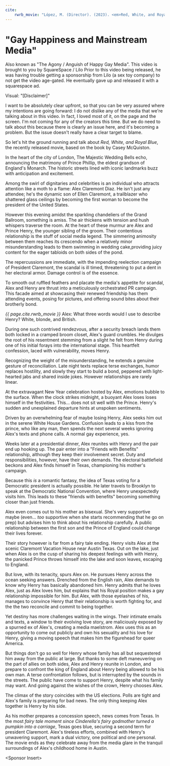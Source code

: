 ```yaml
---
cite:
	rwrb_movie: "López, M. (Director). (2023). <em>Red, White, and Royal Blue</em> [Film]. Amazon Studios, Berlanti-Schechter Films."
---
```

<h1>"Gay Happiness and Mainstream Media"</h1>
Also known as "The Agony / Anguish of Happy Gay Media".

<compare>
	<james>This video is brought to you by SquareSpace / Lilo</james>
	<comment>Prior to this video being released, he was having trouble getting a sponsorship from Lilo (a sex toy company) to not get the video age-gated. He eventually gave up and released it with a squarespace ad.</comment>
</compare>

Visual: "[Disclaimer]"

<compare>
<james>

I want to be absolutely clear upfront, so that you can be very assured where my intentions are going forward: I do not dislike any of the media that we're talking about in this video. In fact, I loved most of it, on the page and the screen. I'm not coming for any of the creators this time. But we do need to talk about this because there is clearly an issue here, and it's becoming a problem. But the issue doesn't really have a clear target to blame.

So let's hit the ground running and talk about *Red, White, and Royal Blue*, the recently released movie, based on the book by Casey McQuiston.

</james>
</compare>

<compare>
<cite></cite>
<james>

In the heart of the city of London, The Majestic Wedding Bells echo, announcing the matrimony of Prince Phillip, the eldest grandson of England's Monarch. The historic streets lined with iconic landmarks buzz with anticipation and excitement.

Among the swirl of dignitaries and celebrities is an individual who
attracts attention like a moth to a flame: Alex Claremont Diaz. He isn't just any attendee; he's the dynamic son of Ellen Claremont, a trailblazer who shattered glass ceilings by becoming the first woman to become the president of the United States.

However this evening amidst the sparkling chandeliers of the Grand Ballroom, something is amiss. The air thickens with tension and hush whispers traverse the room. At the heart of these murmur are Alex and Prince Henry, the younger sibling of the groom. Their contentious relationship is the stuff of social media legend. The simmering animosity between them reaches its crescendo when a relatively minor misunderstanding leads to them swimming in wedding cake,providing juicy content for the eager tabloids on both sides of the pond. 

The repercussions are immediate, with the impending reelection campaign of President Claremont, the scandal is ill timed, threatening to put a dent in her electoral armor. Damage control is of the essence. 

To smooth out ruffled feathers and placate the media's appetite for scandal, Alex and Henry are thrust into a meticulously orchestrated PR campaign. This facade aimed at showcasing their renewed friendship has them attending events, posing for pictures, and offering sound bites about their brotherly bond.

</james>
<from></from>
</compare>

<compare><cite>{{ page.cite.rwrb_movie }}</cite>
	<clip>Alex: What three words would I use to describe Henry? White, blonde, and British.</clip>
</compare>

<compare>
<cite></cite>
<james>

During one such contrived rendezvous, after a security breach lands them both locked in a cramped broom closet, Alex's guard crumbles. He divulges the root of his resentment stemming from a slight he felt from Henry during one of his initial forays into the international stage. This heartfelt confession, laced with vulnerability, moves Henry. 

Recognizing the weight of the misunderstanding, he extends a genuine gesture of reconciliation. Late night texts replace terse exchanges, humor replaces hostility, and slowly they start to build a bond, peppered with light-hearted jabs and shared inside jokes. However relationships are rarely linear. 

At the extravagant New Year celebration hosted by Alex, emotions bubble to the surface. When the clock strikes midnight, a buoyant Alex loses loses himself in the festivities. This... does not sit well with the Prince. Henry's sudden and unexplained departure hints at unspoken sentiments. 

Driven by an overwhelming fear of maybe losing Henry, Alex seeks him out in the serene White House Gardens. Confusion leads to a kiss from the prince, who like any man, then spends the next several weeks ignoring Alex's texts and phone calls.
A normal gay experience, yes. 

Weeks later at a presidential dinner, Alex reunites with Henry and the pair end up hooking up. The pair enter into a "Friends with Benefits" relationship, although they keep their involvement secret. Duty and responsibilities, however, have their own demands. The electoral battlefield beckons and Alex finds himself in Texas, championing his mother's campaign. 

Because this *is* a romantic fantasy, the idea of Texas voting for a Democratic president is actually possible. He later travels to Brooklyn to speak at the Democratic National Convention, where Henry unexpectedly visits him. This leads to these "friends with benefits" becoming something closer than just friends.

Alex even comes out to his mother as bisexual. She's very supportive maybe (even... *too* supportive when she starts recommending that he go on prep) but advises him to think about his relationship carefully. A public relationship between the first son and the Prince of England could change their lives forever. 

Their story however is far from a fairy tale ending. Henry visits Alex at the scenic Claremont Vacation House near Austin Texas. Out on the lake, just when Alex is on the cusp of sharing his deepest feelings with with Henry, the panicked Prince throws himself into the lake and soon leaves, escaping to England. 

But love, with its tenacity, spurs Alex on. He pursues Henry across the ocean seeking answers. Drenched from the English rain, Alex demands to know why Henry has basically abandoned him. Henry admits that he loves Alex, just as Alex loves him, but explains that his Royal position makes a gay relationship impossible for him. But Alex, with those eyelashes of his, manages to convince Henry that their relationship is worth fighting for, and the the two reconcile and commit to being together. 

Yet destiny has more challenges waiting in the wings. Their intimate emails and texts, a window to their evolving love story, are maliciously exposed by a spurned ex of Alex's, creating a media maelstrom. Alex uses this as an opportunity to come out publicly and own his sexuality and his love for Henry, giving a moving speech that makes him the figurehead for queer America. 

But things don't go so well for Henry whose family has all but sequestered him away from the public at large. But thanks to some deft maneuvering on the part of allies on both sides, Alex and Henry reunite in London, and prepare to confront the king of England about Henry being allowed to be his own man. A terse confrontation follows, but is interrupted by the sounds in the streets. The public have come to support Henry, despite what his family may want. And going against the wishes of the crown, Henry chooses Alex. 

The climax of the story coincides with the US elections. Polls are tight and Alex's family is preparing for bad news. The only thing keeping Alex together is Henry by his side. 

As his mother prepares a concession speech, news comes from Texas. In the most *fairy tale moment since Cinderella's fairy godmother turned a pumpkin into a carriage*, Texas goes blue, securing a second term for president Claremont. Alex's tireless efforts, combined with Henry's unwavering support, mark a dual victory, one political and one personal. The movie ends as they celebrate away from the media glare in the tranquil surroundings of Alex's childhood home in Austin.

</james>
<from></from>
</compare>

<compare>
<cite></cite>
<james>



</james>
<from></from>
</compare>

&lt;Sponsor Insert&gt;
<!-- this video is brought to you by Squarespace Squarespace is an all-in-one web design and hosting platform that makes it easy for you to create a website and Market your brand with industry-leading website templates that are easy to customize you don't need any design experience to show the world your best digital self Squarespace also makes it easy to keep in touch with your audience or customers with their expertly designed email templates that are just as easy to customize as their websites you can follow up with customers or just keep your audience in the loop with your latest updates that's why we're launching a newsletter with certain social media sites going the way of the dodo we wanted a way to keep in touch with our amazing subscribers and Squarespace gives us the perfect way to do that in fact you can sign up for our newsletter right now which will include links to new videos progress updates for Telos pictures as well as reviews articles and so much more you can sign up for free at our Squarespace website jameson.com you can head to squarespace.com right now for a free trial and when you're ready to launch your site go to Squarespace / James that's j m s to save 10% off of your first purchase of a website or domain start showing the world how amazing you are today with Squarespace  -->

<compare>
<cite></cite>
<james>
</james>
<from></from>
</compare>

<compare>
<cite></cite>
<james>
</james>
<from></from>
</compare>



<!--



so red white and royal blue might
read like The Ultimate wh if scenario but strip away the international diplomacy
and Royal trappings and you got yourself a pretty straightforward romance two
guys falling for each other when they least expect it groundbreaking now if
you're familiar with the romance genre you'll know that it's not exactly
bursting at the seams with gay love stories that don't take a tragic turn and
mainstream romcoms well they've historically stuck to the script of snowflakes
and sanitized kisses with the steamier stuff being left implied if it's
acknowledged at all explicitly sexual gay romcoms are like unicorns mythically
rare and to some potentially unsettling in this narrative Alex and Henry's all
consuming infatuation anchors the plot they're the kind of into to deep that has
them gambling everything on a chance at happiness and sure with Alex's mom in
full campaign mode and Henry sporting a crown usually metaphorically their
romance isn't exactly publicity friendly but the fireworks happen offstage their
text messages a master class in building sexual tension and they together
moments well let's just say they're explosive in the clutcher pearls kind of way
especially in the book they make up for lost time as it were the story kind of
saunters into this this Lial space it's not pure handholding puppy love like in
heartstopper but it's also not quite at the level of pay-per-view eroticism that
you'd find an elite it's sweet sure endearing even to the most cynical of us but
it also packs enough heat to make you want to crack open a window my full name
is Henry George Edward James Hanover Stewart Fox and I thought Alexander Gabriel
Claremont Diaz was a mouthful he is and yeah it got heat of the not so great
kind uh we're talking about think pieces from places like The Huffington Post
and the BBC getting their knickers in a Twist over the movie's excessive
sexiness The Twist some of these naysayers were gay men it's a bit of a the call
is coming from inside of the house moment when queer people themselves openly
admit to being comfortable watching straight sex in movies but are turned away
by the sight of boys kissing especially due to how relatively tame red white and
Royal Blue's sex was compared to other game media released in recent memory the
bulk of criticism however was found on social media where straight people seemed
to be confused and shocked that gay men had sex at all the references and the
one particular sex scene which seemed like a Rubik's Cube to some straight
viewers were too much for an audience that had been raised on the sexless gay
best friend sidekick character it's almost as if someone asked do gay characters
have sexual encounters how do they do this when they're both facing each other
what kind of Witchcraft is this as a result they rushed to the internet first to
investigate how the missionary position could possibly work with gays and then
to express their dissatisfaction with the situation there's a strong
undercurrent of hypocrisy here particularly as queer folk of literally every
shade of the rainbow are accused of corrupting the youth never mind that it was
perfectly acceptable for virtually every American Teen Movie to focus with laser
Precision on rooting for teenagers to Bone each other the American piie
franchise owes its whole success to this for which audiences agree that the
heterosexual events in American Pi are normal but when it's gay it's
sexualization echoing a sentiment quietly expressed in culture straight is
normal and everything else that is outside of normal must be scrutinized for how
it may corrupt the normal which is the most irrational thought process presented
in this essay and I will note just in case YouTube makes me cut the footage of
said scene the main sex scene in red white and royal blue entirely focuses on
faces it's all about the emotional intimacy between two people and less about
the raw sex which isn't even raw by the way because they make a point of using a
condom which a lot of gay viewers laughed at because we're in the age of prep
but two things one Prince Henry probably couldn't go on prep without it causing
a scandal and two there are STDs other than HIV guys this is why syphilis is
resurging and why we're getting antibiotic resistant strains of Gonorrhea now
wrap it up in any case according to what I've gathered the majority of viewers
who were offended were heterosexual women who were apparently exposed to gay
content for the first time in their lives be a Heart Stopper which huge props to
Heart Stopper by the way for opening people's minds to the concept that boy
kissing is all right but when that's their only exposure I can understand how
legs up anal penetration may leave them surprised however they were so taken
aback that they criticized the film for having an excessive amount of sexual
content which once more is one scene and in both a physical and figurative sense
it's not quite as steem me as the sex scene that took place between Rose and
Jack and the car in Titanic they were shut down online pretty quickly by a huge
swath of fans made up mostly of women but to my delightful surprise a lot of gay
men as well who told them to pipe down and accept that sex exists thank you but
for a few days this very very vocal minority were making it seem like Alex and
Henry having sex in the most basic position known to humankind while using a
condom and even to my recollection being under the bed sheets was compared on a
onetoone basis as as the third day of a meth orgy so why is it that they were
perfectly fine with Nick and Charlie kissing up a storm on heartstopper writing
fanfiction about it and creating countless fan edits on Tik Tok but basically
formed a covenant the minute Alex pushed Henry's knees up to his chest I'd like
to see the reaction to well any episode of que's folk now was this just because
they've never been exposed to the idea of gay sex before were they homophobic
were they secret prageru plants out to kill the movie were they sex negative in
general or have we as a society simply conditioned a large swath of the populace
to think of gays as completely nonsexual objects something that plenty of people
like having around but keep at a distance just far enough away to not have to
know too much about it they know that men have sex with men and women have sex
with women but they're really I outb by the idea of knowing the ins and outs and
tops and bottoms of it all good thing Henry didn't eat any beans before the
scene or that could have brought up even more uncomfortable questions the
controversy about the sex in red white and royal blue while quickly suppressed
seems to paint an ill- fated Omen about the condition of gay men and possibly by
extension all of queerness and the ability to be open about sex lives especially
in the same comfort that straight creators depict straight sex through a latent
process of judging gayness in media the straight audience can pass a stamp of
approval or condemn certain media and in the process we can perhaps perceive the
hetero hegemony as dictating how or how not to be gay and simply by how
overwhelmingly large the straight audience is their dictation of what good gay
representation is drowns out what gay men describe as good gay representation
this is the fear anyway and though I believe it is irrational the fear comes
from a very real very valid place especially as a conservative wave once again
washes Across America and sections of Europe which tries to insist that queer
sex should be pushed back into the closet or should simply cease to exist
altogether which is how they also feel about various queer people political gay
fears seem to be realized through the mass audien's reaction to gay characters
in media in conjunction with criticisms against relatively tame gay sex in one
movie the celebration of sexless queer characters in another piece of queer
media seems to Echo a 1950s abstinence mandate that says to Modern young queer
people you'll be accepted if you're less like the characters in red white and
royal blue and more like the characters in heartstopper let's take a closer look
at heartstopper for a moment this series skips the usual over-the-top drama and
instead captures the sweet sometimes clumsy moments of teen love it centers
around two characters Charlie spring played by Joe lock and Nick Nelson played
by kit con their story takes place in a typical English high school and unfolds
slowly and gently with each episode moving the story forward toward a satisfying
emotional climax the story carefully takes us through their personal Journeys
the difficulties they face with bullying and the joy of finding someone who
truly understands them all without becoming overly sad or dramatic the show has
a light touch that perfectly captures how Straits have been telling us first
love feels for centuries the show gives us a real look at Charlie as he deals
with his sexuality and the need to be accepted he's not just a stereotype he's a
fully developed character going through the ups and downs of first love in a
very real way as for Nick the show does a good job of showing his journey of
understanding that he's bisexual it talks about the confusion and moments of
clarity that come with figuring out who you are the series handles these complex
topics with a gentle touch that's both admirable and sweet Heart Stopper also
shows the diverse experience of different people in the queer Community each
character has a different story reminding us that everyone's journey is unique
but there's still a common hope and strength that they all share the show is
also notable or maybe notorious for not focusing too much on the sexual aspects
of Nick and Charlie's relationship this makes heartstopper a strong argument
against the idea that gay stories are inherently too focused on sex and
therefore unsafe for kids or young people to watch but while creating a story
focused on the sweet and cute over the hot and bothered has attracted an
audience that might not usually watch a show about queer characters it's also
seemed to alienate a large swath of the queer Community there's been a rather
weird reaction to the second season of the show in particular for instance drag
queens Trixie and Kata have a YouTube series where they review Netflix shows and
movies called Queens who like to watch when they reviewed the first season among
High fan demand and even higher personal hesitation it seemed the only point of
contention was that Trixie seem to be irritated by the cute depiction of gay
people that can often have a was feeling exploited and patronized while katata
liked how cute it was fast forward to season 2 and even katata was over the
cuteness and wanted to see something a bit more grown up or at least see the
character's relationships Advance Beyond hugging even if it was offscreen the
first season was cute but ask anyone who's been married for more than 10 years
those cute things about your significant others start to get annoying real quick
cute wasn't cutting it anymore gay people were cute when I was growing up in the
same way way that a Geral or a guinea pig would be cute caged fond over taken
out to play with but ignored when no longer novel and at the time probably dead
within 2 years it felt patronizing to be reduced to this we were either neutered
and cute such as in teen Focus TV shows or sexually active and eventually dead
such as in movies like Brokeback Mountain tell me the puritanical moralization
of sexual values doesn't exist anymore many creators lean toward this over the
years as a way to show gay representation without pissing off the Straits too
much so I can understand why some people in the gay community especially men my
age who grew up with the Trope of the sexist gay best friend like Trixie would
be irritated by it even now when there is pretty mainstream gay movies and shows
that do show the sex stuff like young Royals and Elite but like I said ki's
opinions seem to shift between the two seasons our Queens who watch looked at
this story about a collection of various queer 15 and 16year olds and they spent
the duration of their video railing it because well nobody was getting railed at
a context I found this reaction a little bit cringy and truthfully the only time
I really saw Trixie and caught him miss a Mark heartstopper isn't a show about
sex so why should it be all about sex they didn't want to see the characters
having sex they just wanted to know that it was happening or building up to
happening because that seemed more realistic to them and their experiences to be
clear gay people do not want to see these characters having sex but gay people
do want to know that gay sexuality is allowed to exist media that divorces
sexuality from from identity is to some annoying at best and triggering at worst
not to paint Trixie and katcha in a bad light they're hardly alone in fact
they're not even the first to have this reaction there was a slew of gay men and
queer people in general who held nothing but contempt for heartstopper from the
word go and not even necessarily for the aformentioned reasons there were many
who felt that heartstopper was simply too edgeless and seemed to be presenting a
purity mandate projected at the entire queer Community not unlike the messaging
jeed at women in general there is a trend among discourse among women about the
allotted role of a woman in the patriarchal power structure men typically want
women to be sexually experienced but they also seem to allocate a role for women
that holds them to a particular sexual Purity it's a double standard for sure we
have to to be a boss but you can't be mean you have to lead but you can't squash
other people's ideas you're supposed to love being a mother but don't talk about
your kids all the damn time the Madonna horror complex exists for a reason you
marry the nice girl not the one who'll give you a in a movie theater this
bothered alenis Moret so severely that she made one of the greatest songs of all
time because of it suffice to say women have made it clear that they don't like
having the parameters of their sexual qualifications gauged by a group outside
of women and I get it that's an annoying because on top of doing what you want
to do there is a looming social decorum of what Society not only expects you to
do but will penalize you for not doing all the while on the example of sexuality
there are other groups of people who can do all the kinds of sexuality things
that they want without any kind of repercussion heartstopper seems to trigger
these fears for some gay men there is a perception that the show is presenting
an argument that the typical normal healthy gay teenage relationship should only
be as physical as hugging and a couple of kisses for which this is compounded
through several other high-profile instances of gay media specifically one which
made waves in 2018 but that I will not explicitly mention for reasons if you
know you know even though I highly doubt that developing a normative argument
that gay men need to hold themselves to a willful self-directed abstinence
program to be considered valid by Society at large was Alice osan's objective to
be clear I do not under any circumstances believe that Alice Osan is trying to
reaet queer sexuality sex is omitted from their work as per their license as a
Creator but they do not shame sex in their work outside of Oman there is a fear
of an external party dictating what is and is not acceptable sexual behavior
among queer people this fear wouldn't be valid were it not for a small army of
people who are currently trying to insist that any queer visibility exists to
indoctrinate and corrupt the youth of today media that so much as slightly leans
towards that sentiment even if only perceived triggers this whole Cascade of
hasty generalizations in our post Disney acquisition of Star Wars World we've
started to conflate the creation Creator and attitudes of a fandom we crossed
those three wires a lot and we perceive that the way a phandom is interacting
with a particular example of media as being the intended meaning of said Media
or even the values of the Creator themselves take for instance the recent event
of Zach Snider hiring a transgender writer to write the prequel comic book for
his upcoming movie Rebel Moon a portion of his fan base made up of red pill
basement dwellers were horrified to learn that he in fact isn't a horrible
person like them these are also the people who think homelander is the good guy
so just because there are some people holding up Nick and Charlie as the
archetype of how gay boys ought to express their affection does not mean that
this is what the media is intending my willingness to afford the benefit of the
doubt to aler swath of gays including Trixie and Kata is that they don't want to
directly observe the sex lives of these characters but rather comes from an
annoyance for a condition of gay acceptance being to follow not only the Purity
standards of straight people but specifically the Purity standards that are
imposed on straight women this may even betray a thought pattern in society even
from our allies that indicates that Society at large still does not view gay men
as actual men external factions that dictate what our sex lives ought to be are
based on the model of what straight people deem to be acceptable when in reality
queer psychosexual development happens quite differently especially in
adolescence during a formative age of communication skills gender is a cultural
barrier between girls and boys this fluid line of same gender communication
facilitates a greater opening for interpersonal exploration at an earlier age
this changes the way queer people approach sex this leads to a general Comfort
towards sexuality in queer circles and also why it's troubling to see sex
negative sentiments arising from inside the community even if a queer person is
a late bloomer so to speak they are conditioned by a communal culture that was
shaped by early bloomers and thus tend to slip into the way of thinking
regardless and it's also why the same jokes about the sex lives of gay men do
not apply to gay women and vice versa the result is a set of sexual expectations
that are almost completely inverted from heteronormative expectations for
instance second base for straight people is apparently coping a feel over
clothing second base for gay men is according to patterns is anal penetration
weirdly gay bases are reversed from the straight ones the Home Run system is a
gauge used to measure physical intimacy and commitment where straight people
tend to view sex as a reward for enduring a slow escalation of physicality gay
people start with oral on base one and eventually come around to home base which
is holding hands in public and it's highly coveted gay men only want one thing
and it's disgusting gusting while second base for lesbians is reportedly a
U-Haul now there's nothing wrong with depicting gay people not having sex if we
want our queerness defined based on internal merits rather than owing public
validation to having someone's hand to hold then this is Paramount subsequently
AO Ace isn't the only expression of asexuality you can be gay and Ace at the
same time developing sexuality doesn't mean that we need to see the characters
doing it but but people in the heat of budding sexuality are bound to experiment
a bit it would be something that they would talk about like confirmation through
dialogue it doesn't have to follow Elite's footsteps but just like being gay or
trans not everyone who self-identifies as a sexual now always knew that about
themselves sex is like broccoli to know you don't like broccoli you first kind
of have to eat broccoli there's even a chemical in broccoli that you can only
taste if you have a very specific active Gene those who have it find broccoli to
be rancid they physiologically cannot enjoy this vegetable for everyone else
it's great it's good it's fine given society's push to present sex as
pleasurable many start by trying it out and then spend maybe even years trying
to figure out why it's not working for them keep in mind that asexual doesn't
always mean no sex drive Ace like everything else in sexuality is not only a
spectrum but a matrix this is pertinent as heartstopper author Alice Osman
self-identifies as asexual thems which likely means that as per the Stanley rule
of write the stuff you wish you could read they want romantic drama that isn't
just focused around sex and that should be that it should be abundantly okay for
this kind of media to exist just as it should be abundantly okay for young
Royals and Elite to exist there is a compelling case for queer media to portray
the more innocent aspects of life story of friendship Adventure Coming of Age
familial bonds and the quotidian Joys and struggles that make up the human
experience these stories matter because they reinforce the idea that we queers
are not defined solely by our sexuality by diversifying the types of stories
told within LGBT media we affirm that queer people lead Rich complex lives that
are worth depicting in all their facets not just in relationship to their sexual
identity portraying a range of stories from the queer perspective also
dismantles the misconception that our narratives are inherently adult or
explicit it challenges the strawman fallacy that the presence of queer
characters in themes just makes something inappropriate for young audiences
hopefully creating a space for even more conservative parents to let their kids
watch this media and feel a little bit less alone in the world heartstopper
fills this role perfectly but we also have to accept that not every queer story
should be so innocent when it comes to drag queens and gay performers especially
those who tour they encounter an astronomical number of gay and queer people
especially among other performers they get to know each other quite well
including stories of their teenage years and this includes my own discussions
with queer people seriously it's one of those like wait everyone else was having
sex it seems that in high school for a lot of gays they took the opportunity to
dive deep into experimentation heartstopper is a direct contradiction of what
many had either experienced directly or by proxy and so it feels like it's
trying to develop a puritanical objective for young gay men alternately and this
is touching on the handholding part of Heart Stopper is that for gays of a
certain generation and by that I mean neither too old nor too young being
confronted by heartstopper under the assumption that it is meant to mimic
reality is triggering believe me a lot of gays would have loved to instantly
find a high school boyfriend with whom they felt comfortable enough to explore
emotional intimacy and hold hands the gay home run as it were however this
generation who are in their late 20s and early 40s now my generation may have
very well wanted this experience but we came of age when being out and gay as a
teenager wasn't trending if you don't mind my flippancy for myself and others we
were the only out gay in school and so seeing something like heartstopper may
feel like a culture is telling us that we were doing it wrong alternately for
those who didn't even know that they were gay as a teenager let alone come out
heartstopper is a reminder of what could have been again again again this is a
community yes even the CIS gay men who have undergone complex trauma that we as
a society still do not recognize as trauma for all that even the staunchest
Allies do to make coming out easier today we still have to come out in a society
which is grandfathered in a myriad of cultural attitudes that are incompatible
with queerness which create natural obstacles for us we exist in an operating
system that is not designed for us the trauma comes with Society placing the
burden of integration on us Society does not truly acknowledge this as trauma
because social understanding of queer trauma is related to bigotry and not the
complex constructed from watching your straight CIS friends be able to live out
a number of Life Experiences as they see fit whereas the queer individual having
been raised under the assumption that they are straight Andor CIS must make
concessions and compromises based on how soon or late they shift into their
queerness combined with media that dictates queer experiences they are going to
be across theboard feelings of I lived my life the wrong way you are dealing
with this group of people when you develop queer media we're a tough crowd and
rest assured it's not all our fault with the amount of com Lex trauma residing
in this group it makes perfect sense that a piece of media meant to uplift and
Inspire the lgbtqia will have the inverse unintended effect of telling many of
these people that they messed up and that missing out on all those experiences
is their fault and no you can't go back and fix it like I came out when I was 12
and I haven't had an actual boyfriend my whole life many gay people cope with
this by telling themselves that their teenage fantasies were simply impossible
media instances that refute this without explanation may very well feel like
direct personal criticism for having trauma trauma trauma trauma generational
trauma trauma trauma this is what trauma looks like these are the feelings that
Heart Stopper digs up in some people so it makes perfect sense why the criticism
would be so focused on presenting sexuality in a show that is neither focused on
it nor is it required it makes sense perhaps but it is irrational even though
trauma itself is valid there is an onus on the individual to respect their own
trauma without pushing it out into the world but that's just Heart Stopper what
of the opposite an inability to consume media that is sexual because it presents
those same sensations of queer fomo perhaps this is why some gay people are
uncomfortable with seeing gay sex in their streaming movies not because they're
squeamish about dicks and butts but because it's hearkening to a painful
reminder of what they feel like this movie is telling them they missed out on
and I'm sorry for how polarizing this video is I know it must seem like I'm
jumping around a lot if I'm not settling on a clear critical Target it's because
I'm not trying to Target anyone when in fact I'm trying to defend media's
ability to exist as a Creator's Vision but also defend why queer people have
such a dodgy relationship with media featuring queer people nobody's really in
the wrong here except of course Millennia of puritanical imperialism and
postcolonial patriarchal values that have resulted in us feeling like we're
overdue for a little dignity and autonomy in regards to queer resistance around
media I see two issues the first being that queer people including gay men have
been so underrepresented for so long and Tabo predominantly represented by
depictions that moralize US based on hedonistic etiquette we feel an obligation
to watch queer media where we are featured in the hopes that it will break the
representation glass ceiling this is particularly more true for wide relase
high-profile examples of queer media this is why Bros Got rave reviews from
mainstream critics while Fire Island was mostly ignored it's also a very erratic
circumstance of media criticism where red white and royal blue was targeted for
its sexiness but Bros upon release was hailed as the Advent of queer acceptance
among mainstream critics even though it had a lot more sex among a lot more
people and was not nearly as good we're shooting ourselves in the foot by
following Trends highly promoted queerness is queerness that has been bespoke to
have as much appeal to straight audiences as possible think Brokeback Mountain
would that have been as successful had it not starred two heart throbs that
women wet their panties over and who simultaneously came across as Butch enough
for straight guys to feel comfortable with the problem in practice is that this
obligation implores us to watch media we simply may not be interested in either
outside of our preferred genre gen or featuring casting that we don't like or
something which may contain triggering elements that we don't even know are
triggers simply because we don't consider existing in a society that does not
accommodate our identities as cptsd trauma the second issue is as per an
unawareness of said complex trauma we are unable to compartmentalize a negative
reaction to Media as a trauma response in which case we try to intellectualize
by interpreting this media as making a normative argument about all of gay
people so like to quote an incredibly problematic white man dude sometimes a
cigar is just a cigar heartstopper is just trying to be heartstopper not every
artist or author is out there trying to make a fictional Manifesto out to
reflect and shape the world I don't think this is limited exclusively to queer
people but we seem to take every instance of queer representation as a Manifesto
we treat these media as if each one is actively trying to set a universal
precedent for the state of modern queerness sometimes this is true like with
Barbie which was a movie about Womanhood the interaction between wom and the
idea of woman and where men may fit into this idea at which point you are
allowed to disagree with the premises and conclusions of the movie you're also
allowed to disagree with some finer points and some nitpicky elements of the
conclusion but overall enjoy the movie or appreciate that it exists slightly
disagree does not need to mean burn it in a fire this is probably the clearest
problem that exists Within leftist spaces today that is a fallacy of composition
it's not intellectual and it's certainly not sexy you know who does that the
alt-right Disney made this movie about a strong female character so the entire
company now has a woke agenda apparently and so on and so forth the difference
being that those on the right at the very least generally agree on who to hate
we're letting them divide us we have a reluctance to let queer media be
fantasies instead as we're starved for visibility we look at each one as the
media that might make or break our personal autonomy heartstopper is a fantasy
red white and royal blue is a fantasy young Royals is a fantasy because for all
that heartstopper may be seen as an early indicator of a total failure of queer
writs it's certainly an outlier next to a larger body of work that includes the
aention media and many others heartstopper might be popular but red white and
royal blue is the most watched Amazon Prime movie in the history of the Sur the
issue is not with heartstopper but a fear of living in a population that leans
toward that as the only acceptable manifestation of queer expressions of
affection which is not an issue with the media but rather the way we seem to
expect these instances of representation to apply to the whole of queerness and
that rather than finding red white and royal blue wanting for not being able to
present the multitudinous range of queerness we can observe these pieces of
media as being pieces of a growing whole which seems to be leaning to Greater
inclusivity as it grows this feels like a popularity contest where the largest
fandom gets to decide what is and is not an acceptable expression of queer
specifically gay love and the people who have the smaller Voice next to a large
fandom of teenage girls are gay people the fear is rooted in a sensation of not
having control over our own depictions that are projected to queer people
because it's these fictional examples that are held up as Arch types for real
people to be compared to one must acknowledge the historic invisibility of gay
narratives within the mainstream media landscape the journey from non-existence
to the peripheries and at long last to have media with as diverse portrayals as
heartstopper young Royals red white and royal blue not to mention more adult
focused media has been a sopian task for the gay community this Travers has been
marred by periods of grotesque caricature and an almost vois Safari ISM that
othered and fetishized gay relationships casting them in a light that shimmered
with Scandal rather than substance and these types of portrayals are far from
Gone especially in other parts of the world but that's a different video sign up
for the patreon to get us there yet as the pendulum swung towards inclusivity a
new critique arose from the old prejudices the claim that gay media is too
sexualized conceal the age-old detraction of the gays themselves are too sexual
in some sense this reflects a societal discomfort with the candid portrayal of
homosexual Love and Desire it is as if the very Act of two men or two women
expressing their sexuality must be shrouded in a chased Veil lest the onlooker
be confronted with the unvarnished truth of affection and maybe even have to
rethink their own inner feelings moreover this assessment often stems from a
myopic view of gay media taking as its evidence a narrow selection of works that
are intentionally provocative or which challenge societal Norms around sex and
sexuality to paint the entirety of gay media with such a broad brush is to
ignore the rich tapestry of stories that span the spectrum of experience from
the platonic and the familial to the romantic and yes even the sexual to deny
the sexual component of gay relationships in media is to deny a fundamental
aspect of human connection regardless of orientation sexuality after all is a
potent element of The Human Condition and its representation in art and
storytelling has long been a conduit for deeper understanding a mirror
reflecting the complexities of love lust and longing heteronormative narratives
have long enjoyed the privileged of unabashed sexual expression without inviting
the same level of scrutiny in contrast gay media often faces a double-edged
sword a clamoring for representation on one hand and a prudish recoil at the
manifestation of that representation on the other there exists an unspoken rule
it seems that gay characters must not only be present but must also comport
themselves in a manner palatable to the heterosexual majority their sexuality
expressed with a modesty that is seldom demanded of The Straits is it not then a
form of cultural suppression to dictate the terms of representation to confine
the narratives of a community to the narrow confines of what is deemed
acceptable by those who wield the loudest voices gay media in its Essence is a
rebellion against such constraints a declaration that love in its Myriad forms
will no longer be relegated to the Shadows perhaps there are naturally going to
be various push back consequences when dealing with a large group of people who
have been jerked around let on and outright lied to for decades knowing our
history can establish a context for why we Face the struggles we do but also
offer us insight into what methods work to create change and what methods don't
spoiler alert for gay rights being loud obnoxious and altogether ungrateful and
shoving our sexuality in people's faces has tended to be a more successful route
than working within the system and making friends for marriage equality we
stopped asking politicians to help us and started demanding equality by hiring
High Price Lawyers and taking people States and whole countries to court for
being gay in the military we tried it the nice way and we got don't ass on tell
so then we started marching and had our gay millionaires threatened to stop
donating to democratic politicians if they didn't repeal the thing and when it
came to AIDS we did absolutely everything that every privileged person says
you're not supposed to do if you want people to like you because asking politely
got us ignored even those of us who knew Ronald Reagan but I digress the
Hallmark of an oppressor is to divorce a community from its own history it makes
it easier for controlling powers to dictate what that history was or simply lie
about a political body's involvement in systemic institutional and social
discrimination the diversity of relationships and experiences within the lgbtq
community should be shown not all gay men have the same experiences nor do all
lesbians bisexual people trans people or queer people in general and let's not
forget the representation of asexuals and A- Romantics who are often completely
overlooked in media the inclusion of diverse relationships and sexual Dynamics
is important whether it be runchy sex in a bath house or holding your high
school boyfriend's hand visibility in all forms of media including media
directed at younger people like heartstopper is incredibly important there's a
growing resistance to including queer characters in movies shows and books
directed at a ya or younger audience based on the misconception that their
presence inherently involves adult themes however children's media is an ideal
space to introduce the concept of diverse families and friendships teaching
acceptance and understanding at a young age finally we must recognize the queer
representation is not the end goal but part of a broader movement towards
inclusion and equality it's a means for storytelling that reflects the world as
it is in all its diversity and at its best it can influence perceptions and
Foster empathy it's not just about seeing oneself on screen it's about everyone
seeing the multifaceted World We Share learning from it and finding the
universal human experiences that connect us all your experiences are not erased
because Charlie and Nick can hold hands your trauma is not invalid because
Society doesn't recognize it you don't have to live up to the fairy tale that
Alex and Henry's story is told in no matter what you feel there is no wrong way
to be queer there are no rules saying if you didn't meet your boyfriend in high
school then you did things wrong you didn't miss out on your story maybe you're
just starting it and no matter what anyone says your story has a place in this
world so don't let anyone stop you from telling it this video was brought to you
by our amazing patrons like the ones you see on screen right now if you'd like
to help us keep making queer content on YouTube you can sign up for our patreon
at the link in the description thanks for watching I don't who's or right
youneed and I love it you bring on my to light I used to be Jed in my patience
some people who walked in and out of my life but you is so different this time
thoughts of the future of you caliz now you breaking Downs I've never found love
with no ego you stitching up my scars forever just the start yeah you we go know
go no no no no no go [Music] [Music] bre [Music] [Music] me together me and you
are [Music] breaking down my walls never found love with no e you stitching up
my scars forever just the start you no now you're breaking down my walls I've
never found love it no love love it no love [Music] [Music] it [Music] n n
-->